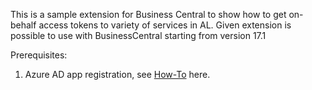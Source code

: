 This is a sample extension for Business Central to show how to get on-behalf access tokens to variety of services in AL.
Given extension is possible to use with BusinessCentral starting from version 17.1

Prerequisites:

1. Azure AD app registration, see [How-To](https://github.com/microsoft/BCTech/wiki/How-To-for-OnBehalfOf-services-access-sample) here.

